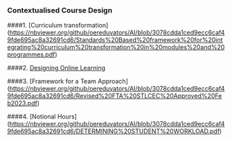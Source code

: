 ### Contextualised Course Design

####1. [Curriculum transformation] (https://nbviewer.org/github/oereduvators/AI/blob/3078cdda1ced9ecc6caf49fde695ac8a32691cd6/Standards%20Based%20framework%20for%20integrating%20curriculum%20transformation%20in%20modules%20and%20programmes.pdf)

####2. [Designing Online Learning](https://nbviewer.org/github/oereduvators/AI/blob/3078cdda1ced9ecc6caf49fde695ac8a32691cd6/Guidelines%20for%20designing%20online%20learning%20materials.pdf)

####3. [Framework for a Team Approach] (https://nbviewer.org/github/oereduvators/AI/blob/3078cdda1ced9ecc6caf49fde695ac8a32691cd6/Revised%20FTA%20STLCEC%20Approved%20Feb2023.pdf)

####4. [Notional Hours] (https://nbviewer.org/github/oereduvators/AI/blob/3078cdda1ced9ecc6caf49fde695ac8a32691cd6/DETERMINING%20STUDENT%20WORKLOAD.pdf)
